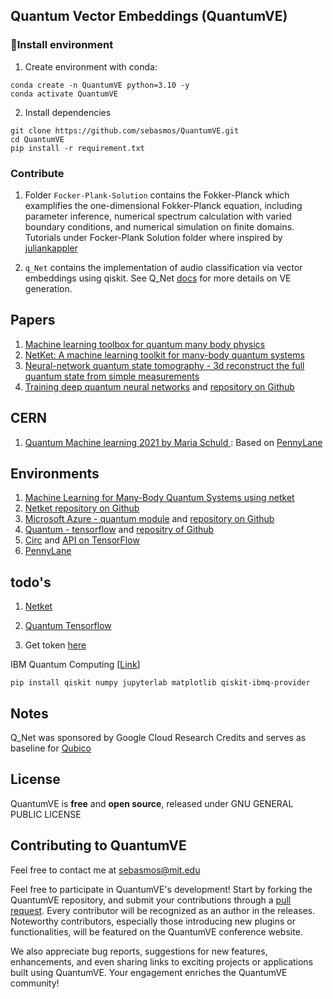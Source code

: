 ## Quantum Vector Embeddings (QuantumVE) 


### 🔧Install environment

1. Create environment with conda:

```
conda create -n QuantumVE python=3.10 -y
conda activate QuantumVE
```

2. Install dependencies

```
git clone https://github.com/sebasmos/QuantumVE.git
cd QuantumVE
pip install -r requirement.txt
```

### Contribute

1. Folder `Focker-Plank-Solution` contains the Fokker-Planck which examplifies the one-dimensional Fokker-Planck equation, including parameter inference, numerical spectrum calculation with varied boundary conditions, and numerical simulation on finite domains. Tutorials under Focker-Plank Solution folder where inspired by [juliankappler](https://github.com/juliankappler/fokker-planck)


1.  `q_Net` contains the implementation of audio classification via vector embeddings using qiskit. See Q_Net [docs](https://github.com/sebasmos/QuantumVE/blob/main/q_Net/README.md) for more details on VE generation. 


## Papers

1. [Machine learning toolbox for quantum many body physics](https://www.nature.com/articles/s254-021-00285-7)
2. [NetKet: A machine learning toolkit for many-body quantum systems](https://www.sciencedirect.com/science/article/pii/S2352711019300974)
3. [Neural-network quantum state tomography - 3d reconstruct the full quantum state from simple measurements](https://www.nature.com/articles/s41567-018-0048-5)
4. [Training deep quantum neural networks](https://www.nature.com/articles/s41467-020-14454-2) and [repository on Github](https://github.com/qigitphannover/DeepQuantumNeuralNetworks)


## CERN 

1. [Quantum Machine learning 2021 by Maria Schuld ](https://indico.cern.ch/event/893116/timetable/?print=1&view=standard): Based on [PennyLane](https://pennylane.ai/qml/whatisqml.html)

## Environments
1. [Machine Learning for Many-Body Quantum Systems using netket](https://www.netket.org/)
2. [Netket repository on Github](https://github.com/netket/netket)
3. [Microsoft Azure - quantum module](https://docs.microsoft.com/es-es/azure/quantum/) and [repository on Github](https://github.com/microsoft/Quantum)
4. [Quantum - tensorflow](https://www.tensorflow.org/quantum) and [repositry of Github](https://github.com/tensorflow/quantum)
5. [Circ](https://github.com/quantumlib/Cirq) and [API on TensorFlow](https://www.tensorflow.org/quantum/api_docs/python/tfq)
6. [PennyLane](https://pennylane.ai/)


## todo's

1. [Netket](https://www.netket.org/tutorials.html )
1. [Quantum Tensorflow](https://github.com/tensorflow/quantum/tree/master/docs/tutorials)

1. Get token [here](https://quantum-computing.ibm.com/account )

IBM Quantum Computing [[Link](https://quantum-computing.ibm.com/)]

```
pip install qiskit numpy jupyterlab matplotlib qiskit-ibmq-provider

```

## Notes

Q_Net was sponsored by Google Cloud Research Credits and serves as baseline for [Qubico](https://github.com/Qubico-Hack)

## License

QuantumVE is **free** and **open source**, released under GNU GENERAL PUBLIC LICENSE


## Contributing to QuantumVE

Feel free to contact me at sebasmos@mit.edu 

Feel free to participate in QuantumVE's development!  Start by forking the QuantumVE repository, and submit your contributions through a [pull request](https://help.github.com/articles/about-pull-requests/). Every contributor will be recognized as an author in the releases. Noteworthy contributors, especially those introducing new plugins or functionalities, will be featured on the QuantumVE conference website.

We also appreciate bug reports, suggestions for new features, enhancements, and even sharing links to exciting projects or applications built using QuantumVE. Your engagement enriches the QuantumVE community!

